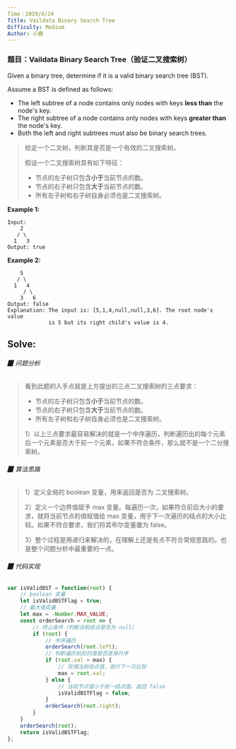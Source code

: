 ```yaml
---
Time：2019/4/24
Title: Vaildata Binary Search Tree
Difficulty: Medium
Author: 小鹿
---
```




### 题目：Vaildata Binary Search Tree（验证二叉搜索树）

Given a binary tree, determine if it is a valid binary search tree (BST).

Assume a BST is defined as follows:

- The left subtree of a node contains only nodes with keys **less than** the node's key.
- The right subtree of a node contains only nodes with keys **greater than** the node's key.
- Both the left and right subtrees must also be binary search trees.

> 给定一个二叉树，判断其是否是一个有效的二叉搜索树。
>
> 假设一个二叉搜索树具有如下特征：
>
> - 节点的左子树只包含**小于**当前节点的数。
> - 节点的右子树只包含**大于**当前节点的数。
> - 所有左子树和右子树自身必须也是二叉搜索树。

**Example 1:**

```
Input:
    2
   / \
  1   3
Output: true
```

**Example 2:**

```
    5
   / \
  1   4
     / \
    3   6
Output: false
Explanation: The input is: [5,1,4,null,null,3,6]. The root node's value
             is 5 but its right child's value is 4.
```



## Solve:

###### ▉ 问题分析

> 看到此题的入手点就是上方提出的三点二叉搜索树的三点要求：
>
> - 节点的左子树只包含**小于**当前节点的数。
> - 节点的右子树只包含**大于**当前节点的数。
> - 所有左子树和右子树自身必须也是二叉搜索树。
>
> 1）以上三点要求最容易解决的就是一个中序遍历，判断遍历出的每个元素后一个元素是否大于前一个元素，如果不符合条件，那么就不是一个二分搜索树。



###### ▉ 算法思路

> 1）定义全局的 boolean 变量，用来返回是否为 二叉搜索树。
>
> 2）定义一个边界值赋予 max 变量。每遍历一次，如果符合前后大小的要求，就将当前节点的值赋值给 max 变量，用于下一次遍历的结点的大小比较。如果不符合要求，我们将其布尔变量置为 false。
>
> 3）整个过程是用递归来解决的，在理解上还是有点不符合常规思路的。也是整个问题分析中最重要的一点。



###### ▉ 代码实现

```javascript
var isValidBST = function(root) {
    // boolean 变量
    let isValidBSTFlag = true;
    // 最大值变量
    let max = -Number.MAX_VALUE;
    const orderSearch = root => {
        // 终止条件（判断当前结点是否为 null）
        if (root) {
            // 中序遍历
            orderSearch(root.left);
            // 判断遍历前后的值是否逐渐升序
            if (root.val > max) {
                // 存储当前结点值，进行下一次比较
                max = root.val;
            } else {
                // 当前节点值小于前一结点值，返回 false
                isValidBSTFlag = false;
            }
            orderSearch(root.right);
        }
    }
    orderSearch(root);
    return isValidBSTFlag;
};
```













